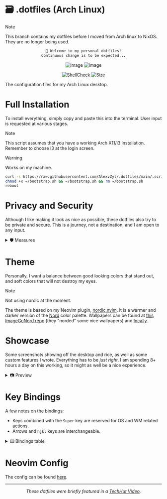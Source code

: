 # 🗃️ .dotfiles (Arch Linux)

> [!NOTE]
> This branch contains my dotfiles before I moved from Arch linux to NixOS.  They are no longer being used.

<div align="center">
  
```markdown
👋 Welcome to my personal dotfiles!
Continuous change is to be expected...
```

![image](https://github.com/AlexvZyl/.dotfiles/assets/81622310/09d5adbe-63fb-435a-824f-39fca06e56d8)
![image](https://github.com/AlexvZyl/.dotfiles/assets/81622310/55c6780d-00c6-451e-9066-0a2365c4d7a9)

[![ShellCheck](https://github.com/AlexvZyl/.dotfiles/workflows/ShellCheck/badge.svg)](https://github.com/AlexvZyl/.dotfiles/actions?workflow=ShellCheck) 
![Size](https://img.shields.io/github/repo-size/AlexvZyl/.dotfiles?style=flat)

</div>

The configuration files for my Arch Linux desktop.

# Full Installation

To install everything, simply copy and paste this into the terminal.  User input is requested at various stages.

> [!NOTE]
> This script assumes that you have a working Arch X11/i3 installation.  Remember to choose i3 at the login screen.

> [!WARNING]
> Works on my machine.

```bash
curl -s https://raw.githubusercontent.com/AlexvZyl/.dotfiles/main/.scripts/install/bootstrap.sh > ~/bootstrap.sh
chmod +x ~/bootstrap.sh && ~/bootstrap.sh && rm ~/bootstrap.sh
reboot
```

<!--
# Minimal Installation

Sometimes I just want to get work done on a Linux machine.  A minimal installation can be done with:

```bash
curl -s https://raw.githubusercontent.com/AlexvZyl/.dotfiles/main/.scripts/install/minimal_workspace.sh > ~/bootstrap.sh
chmod +x ~/bootstrap.sh && ~/bootstrap.sh && rm ~/bootstrap.sh
```
And to update:
```bash
workspace-git fetch
workspace-git pull
```

<details>

<summary>⚙️ Components</summary>

</br>

- Neovim
- Kitty
- Tmux
- Fonts
- Fish
- Scripts
- exa
- bat

</details>

-->

# Privacy and Security

Although I like making it look as nice as possible, these dotfiles also try to be private and secure.  This is a journey, not a destination, and I am open to any input.

<details>

<summary>🛡️ Measures</summary>

</br>

- [Scripts](https://github.com/AlexvZyl/.dotfiles/tree/main/.scripts/security) I sometimes use.
- Manually keeping system up to date (`yay -Syyu`)
- Malware scanning and database updating ([clamav](https://github.com/Cisco-Talos/clamav))
- Firewall ([ufw](https://wiki.archlinux.org/title/Uncomplicated_Firewall))
- Ban IPs ([fail2ban](https://github.com/fail2ban/fail2ban))
- Using [Signal](https://github.com/signalapp) (when possible)
- Hosting API keys in a private repo
- Hardened firefox ([user.js](https://github.com/arkenfox/user.js/))
- I could install the hardened Linux kernel, but that might be slightly pedantic...
- Port scanning ([nmap](https://github.com/nmap/nmap), [rustscan](https://github.com/RustScan/RustScan))

</details>

# Theme

Personally, I want a balance between good looking colors that stand out, and soft colors that will not destroy my eyes.

> [!NOTE]
> Not using nordic at the moment.

The theme is based on my Neovim plugin, [nordic.nvim](https://github.com/AlexvZyl/nordic.nvim).  It is a warmer and darker version of the [Nord](https://www.nordtheme.com/) color palette.  Wallpapers can be found at [this ImageGoNord repo](https://github.com/linuxdotexe/nordic-wallpapers) (they "norded" some nice wallpapers) and [locally](https://github.com/AlexvZyl/.dotfiles/tree/main/.wallpapers).

# Showcase

Some screenshots showing off the desktop and rice, as well as some custom features I wrote.  Everything has to be *just right*.  I am spending 8+ hours a day on this working, so it might as well be a nice experience.

<details>

<summary>📷 Preview</summary>

</br>

*Launcher via [rofi](https://github.com/adi1090x/rofi):*
![image](https://github.com/AlexvZyl/.dotfiles/assets/81622310/550f9794-0531-4f27-9433-ea76ceb381d7)

*Lock screen via [betterlockscreen](https://github.com/betterlockscreen/betterlockscreen):*  
![image](https://github.com/AlexvZyl/.dotfiles/assets/81622310/4eeeab12-e778-4f6b-aa19-4f6e0cbe9767)

</details>

# Key Bindings

A few notes on the bindings:

- Keys combined with the `Super` key are reserved for OS and WM related actions.  
- Arrows and `hjkl` keys are interchangeable.

<details>

<summary>⌨️ Bindings table</summary>

</br>

|  Binding  |  Action   |
| :-------: | :-------: |
| Super + d | App launcher |
| Super + s | Tmux sessions |
| Super + p | Powermenu |
| Super + t | Terminal |
| Super + T | Tor terminal session |
| Super + n | Neovim |
| Super + m | Resource monitor (BTop++) |
| Super + g | GPU monitor (NVtop) |
| Super + R | Toggle read mode |
| Super + tab | Windows |
| Super + Arrow | Cycle windows |
| Super + Shift + Arrow | Move window |
| Super + Number | Go to workspace |
| Super + r | Newsboat |
| Super + w | iwctl |

</details>

# Neovim Config

The config can be found [here](https://github.com/AlexvZyl/nvim).

---

<div align="center">
  
*These dotfiles were briefly featured in a [TechHut Video](https://youtu.be/7NLtw26qJtU?t=789).*
  
</div>
